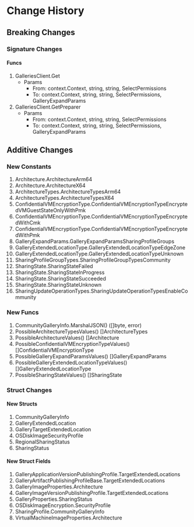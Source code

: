 # Change History

## Breaking Changes

### Signature Changes

#### Funcs

1. GalleriesClient.Get
	- Params
		- From: context.Context, string, string, SelectPermissions
		- To: context.Context, string, string, SelectPermissions, GalleryExpandParams
1. GalleriesClient.GetPreparer
	- Params
		- From: context.Context, string, string, SelectPermissions
		- To: context.Context, string, string, SelectPermissions, GalleryExpandParams

## Additive Changes

### New Constants

1. Architecture.ArchitectureArm64
1. Architecture.ArchitectureX64
1. ArchitectureTypes.ArchitectureTypesArm64
1. ArchitectureTypes.ArchitectureTypesX64
1. ConfidentialVMEncryptionType.ConfidentialVMEncryptionTypeEncryptedVMGuestStateOnlyWithPmk
1. ConfidentialVMEncryptionType.ConfidentialVMEncryptionTypeEncryptedWithCmk
1. ConfidentialVMEncryptionType.ConfidentialVMEncryptionTypeEncryptedWithPmk
1. GalleryExpandParams.GalleryExpandParamsSharingProfileGroups
1. GalleryExtendedLocationType.GalleryExtendedLocationTypeEdgeZone
1. GalleryExtendedLocationType.GalleryExtendedLocationTypeUnknown
1. SharingProfileGroupTypes.SharingProfileGroupTypesCommunity
1. SharingState.SharingStateFailed
1. SharingState.SharingStateInProgress
1. SharingState.SharingStateSucceeded
1. SharingState.SharingStateUnknown
1. SharingUpdateOperationTypes.SharingUpdateOperationTypesEnableCommunity

### New Funcs

1. CommunityGalleryInfo.MarshalJSON() ([]byte, error)
1. PossibleArchitectureTypesValues() []ArchitectureTypes
1. PossibleArchitectureValues() []Architecture
1. PossibleConfidentialVMEncryptionTypeValues() []ConfidentialVMEncryptionType
1. PossibleGalleryExpandParamsValues() []GalleryExpandParams
1. PossibleGalleryExtendedLocationTypeValues() []GalleryExtendedLocationType
1. PossibleSharingStateValues() []SharingState

### Struct Changes

#### New Structs

1. CommunityGalleryInfo
1. GalleryExtendedLocation
1. GalleryTargetExtendedLocation
1. OSDiskImageSecurityProfile
1. RegionalSharingStatus
1. SharingStatus

#### New Struct Fields

1. GalleryApplicationVersionPublishingProfile.TargetExtendedLocations
1. GalleryArtifactPublishingProfileBase.TargetExtendedLocations
1. GalleryImageProperties.Architecture
1. GalleryImageVersionPublishingProfile.TargetExtendedLocations
1. GalleryProperties.SharingStatus
1. OSDiskImageEncryption.SecurityProfile
1. SharingProfile.CommunityGalleryInfo
1. VirtualMachineImageProperties.Architecture
